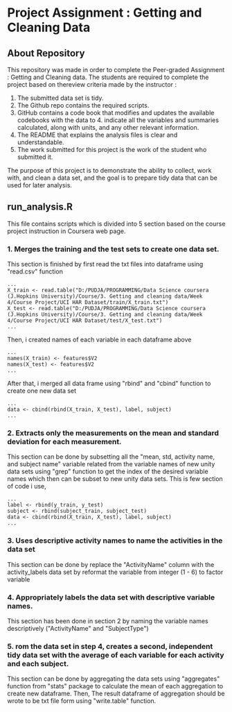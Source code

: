# Project Assignment : Getting and Cleaning Data

## About Repository

This repository was made in order to complete the Peer-graded Assignment : Getting and Cleaning data. The students are required to complete the project based on thereview criteria made by the instructor :
1. The submitted data set is tidy.
2. The Github repo contains the required scripts.
3. GitHub contains a code book that modifies and updates the available codebooks with the data to 4.      indicate all the variables and summaries calculated, along with units, and any other relevant          information.
4. The README that explains the analysis files is clear and understandable.
5. The work submitted for this project is the work of the student who submitted it.

The purpose of this project is to demonstrate the ability to collect, work with, and clean a data set, and the goal is to prepare tidy data that can be used for later analysis.

## run_analysis.R

This file contains scripts which is divided into 5 section based on the course project instruction in Coursera web page.

### 1. Merges the training and the test sets to create one data set.
  
  This section is finished by first read the txt files into dataframe using "read.csv" function
```{r}
...
X_train <- read.table("D:/PUDJA/PROGRAMMING/Data Science coursera (J.Hopkins University)/Course/3. Getting and cleaning data/Week 4/Course Project/UCI HAR Dataset/train/X_train.txt")
X_test <- read.table("D:/PUDJA/PROGRAMMING/Data Science coursera (J.Hopkins University)/Course/3. Getting and cleaning data/Week 4/Course Project/UCI HAR Dataset/test/X_test.txt")
...
```
  Then, i created names of each variable in each dataframe above
```{r}
...
names(X_train) <- features$V2
names(X_test) <- features$V2
...
```
  After that, i merged all data frame using "rbind" and "cbind" function to create one new data set
```{r}
...
data <- cbind(rbind(X_train, X_test), label, subject)
...
```
  
### 2. Extracts only the measurements on the mean and standard deviation for each measurement.
  
  This section can be done by subsetting all the "mean, std, activity name, and subject name" variable   related  from the variable names of new unity data sets using "grep" function to get the index of the   desired variable names which then can be subset to new unity data sets. This is few section of code i   use,
```{r}
...
label <- rbind(y_train, y_test)
subject <- rbind(subject_train, subject_test)
data <- cbind(rbind(X_train, X_test), label, subject)
...
```

### 3. Uses descriptive activity names to name the activities in the data set
  
  This section can be done by replace the "ActivityName" column with the activity_labels data set by     reformat the variable from integer (1 - 6) to factor variable
  
### 4. Appropriately labels the data set with descriptive variable names.

  This section has been done in section 2 by naming the variable names descriptively ("ActivityName"     and "SubjectType")

### 5. rom the data set in step 4, creates a second, independent tidy data set with the average of each variable for each activity and each subject.

  This section can be done by aggregating the data sets using "aggregates" function from "stats"         package to calculate the mean of each aggregation to create new dataframe. Then, The result dataframe   of aggregation should be wrote to be txt file form using "write.table" function.
